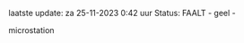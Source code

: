 laatste update: 
za 25-11-2023  0:42   uur 
Status: FAALT - geel - 
<div class="service Y">microstation</div>